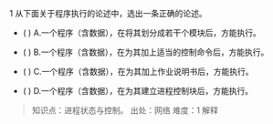 1
从下面关于程序执行的论述中，选出一条正确的论述。
- ( ) A.一个程序（含数据），在将其划分成若干个模块后，方能执行。 
- ( ) B.一个程序（含数据），在为其加上适当的控制命令后，方能执行。

- ( ) C.一个程序（含数据），在为其加上作业说明书后，方能执行。 
- ( ) D.一个程序（含数据），在为其建立进程控制块后，方能执行。

> 知识点：进程状态与控制。
> 出处：网络
> 难度：1
> 解释
